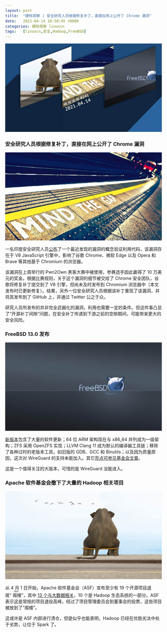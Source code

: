 ```yaml
---
layout: post
title:	"硬核观察 | 安全研究人员根据修复补丁，直接在网上公开了 Chrome 漏洞"
date:	2021-04-14 16:50:45 +0800 
categories:	硬核观察 linuxcn 
tags:	[linuxcn,安全,Hadoop,FreeBSD]
---
```



![](/Asserts/Images/album/202104/14/164941xpciib0c8p6j4q6z.jpg)


### 安全研究人员根据修复补丁，直接在网上公开了 Chrome 漏洞


![](/Asserts/Images/album/202104/14/164950p29ez9b2gwgte7jb.jpg)


一名印度安全研究人员[公布](https://therecord.media/security-researcher-drops-chrome-and-edge-zero-day-on-twitter/)了一个最近发现的漏洞的概念验证利用代码，该漏洞存在于 V8 JavaScript 引擎中，影响了谷歌 Chrome、微软 Edge 以及 Opera 和 Brave 等其他基于 Chromium 的浏览器。


该漏洞在上周举行的 Pwn2Own 黑客大赛中被使用，参赛选手因此赢得了 10 万美元的奖金。根据比赛规则，关于这个漏洞的细节被交给了 Chrome 安全团队，谷歌将修复补丁提交到了 V8 引擎，但尚未及时发布到 Chromium 浏览器中（本文发布时已更新修复）。结果，另外一位安全研究人员根据该补丁重现了该漏洞，并将其发布到了 GitHub 上，并通过 Twitter 公之于众。


研究人员所发布的并非完全武器化的漏洞，利用也需要一定的条件。但这件事凸显了“开源补丁间隙”问题，在安全补丁传递到下游之前的空隙期间，可能带来更大的安全风险。


### FreeBSD 13.0 发布


![](/Asserts/Images/album/202104/14/165003mmlluymuolmlfly5.jpg)


[新版本](https://www.freebsd.org/releases/13.0R/relnotes/)包含了大量的软件更新；64 位 ARM 架构现在与 x86\_64 并列成为一级架构；ZFS 采用 OpenZFS 实现；LLVM Clang 11 成为默认的编译器工具链；移除了各种过时的老版本工具，如旧版的 GDB、GCC 和 Binutils；以及因为质量原因，这次对 WireGuard 的支持未能加入。其它[亮点可参见基金会文章](https://freebsdfoundation.org/blog/freebsd-release-13-0-highlights/)。


这是一个值得关注的大版本，可惜的是 WireGuard 没能进入。


### Apache 软件基金会撤下了大量的 Hadoop 相关项目


![](/Asserts/Images/album/202104/14/165017yupo7fh93t6tzv9p.jpg)


从 4 月 1 日开始，Apache 软件基金会（ASF）宣布至少有 19 个开源项目退居“<ruby> 阁楼 <rt>  Attic </rt></ruby>”，其中 [13 个与大数据相关](https://www.zdnet.com/article/apache-software-foundation-retires-slew-of-hadoop-related-projects/)，10 个是 Hadoop 生态系统的一部分。ASF 表示这是常规的项目退役高峰，经过了项目管理委员会到董事会的投票，这些项目被放到了“阁楼”。


这或许是 ASF 内部进行清仓，但是似乎也能表明，Hadoop 已经在优胜劣汰中处于劣势，让位于 Spark 了。
